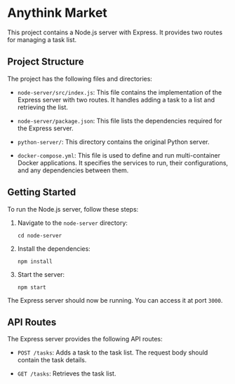 # Anythink Market

This project contains a Node.js server with Express. It provides two routes for managing a task list.

## Project Structure

The project has the following files and directories:

- `node-server/src/index.js`: This file contains the implementation of the Express server with two routes. It handles adding a task to a list and retrieving the list.

- `node-server/package.json`: This file lists the dependencies required for the Express server.

- `python-server/`: This directory contains the original Python server.

- `docker-compose.yml`: This file is used to define and run multi-container Docker applications. It specifies the services to run, their configurations, and any dependencies between them.

## Getting Started

To run the Node.js server, follow these steps:

1.  Navigate to the `node-server` directory:
    ```shell
    cd node-server
    ```
2.  Install the dependencies:
    ```shell
    npm install
    ```
3.  Start the server:
    ```shell
    npm start
    ```
The Express server should now be running. You can access it at port `3000`.

## API Routes

The Express server provides the following API routes:

- `POST /tasks`: Adds a task to the task list. The request body should contain the task details.

- `GET /tasks`: Retrieves the task list.
